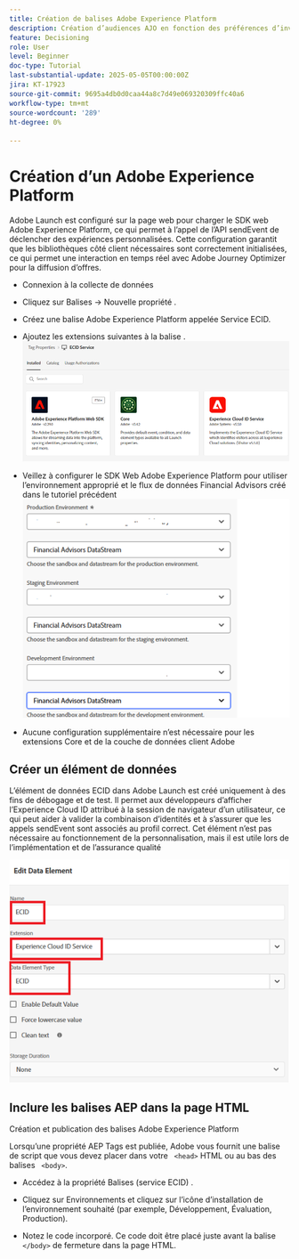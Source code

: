 ```yaml
---
title: Création de balises Adobe Experience Platform
description: Création d’audiences AJO en fonction des préférences d’investissement des utilisateurs (actions, obligations, CD)
feature: Decisioning
role: User
level: Beginner
doc-type: Tutorial
last-substantial-update: 2025-05-05T00:00:00Z
jira: KT-17923
source-git-commit: 9695a4db0d0caa44a8c7d49e069320309ffc40a6
workflow-type: tm+mt
source-wordcount: '289'
ht-degree: 0%

---
```



# Création d’un Adobe Experience Platform

Adobe Launch est configuré sur la page web pour charger le SDK web Adobe Experience Platform, ce qui permet à l’appel de l’API sendEvent de déclencher des expériences personnalisées. Cette configuration garantit que les bibliothèques côté client nécessaires sont correctement initialisées, ce qui permet une interaction en temps réel avec Adobe Journey Optimizer pour la diffusion d’offres.

* Connexion à la collecte de données
* Cliquez sur Balises -> Nouvelle propriété .
* Créez une balise Adobe Experience Platform appelée Service ECID.

* Ajoutez les extensions suivantes à la balise .
  ![tags-extensions](assets/ecid-tag.png)

* Veillez à configurer le SDK Web Adobe Experience Platform pour utiliser l’environnement approprié et le flux de données Financial Advisors créé dans le tutoriel précédent
  ![configuration-sdk-web](assets/web-sdk-configuration.png)

* Aucune configuration supplémentaire n’est nécessaire pour les extensions Core et de la couche de données client Adobe

## Créer un élément de données

L’élément de données ECID dans Adobe Launch est créé uniquement à des fins de débogage et de test. Il permet aux développeurs d’afficher l’Experience Cloud ID attribué à la session de navigateur d’un utilisateur, ce qui peut aider à valider la combinaison d’identités et à s’assurer que les appels sendEvent sont associés au profil correct. Cet élément n’est pas nécessaire au fonctionnement de la personnalisation, mais il est utile lors de l’implémentation et de l’assurance qualité

![ecid](assets/ecid-data-element.png)


## Inclure les balises AEP dans la page HTML

Création et publication des balises Adobe Experience Platform

Lorsqu’une propriété AEP Tags est publiée, Adobe vous fournit une balise de script que vous devez placer dans votre ``` <head>``` HTML ou au bas des balises ``` <body>```.

* Accédez à la propriété Balises (service ECID) .

* Cliquez sur Environnements et cliquez sur l’icône d’installation de l’environnement souhaité (par exemple, Développement, Évaluation, Production).

* Notez le code incorporé. Ce code doit être placé juste avant la balise ```</body>``` de fermeture dans la page HTML.

